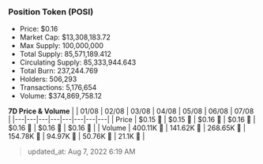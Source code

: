 
  ### Position Token (POSI)
  - Price: $0.16
  - Market Cap: $13,308,183.72
  - Max Supply: 100,000,000
  - Total Supply: 85,571,189.412
  - Circulating Supply: 85,333,944.643
  - Total Burn: 237,244.769
  - Holders: 506,293
  - Transactions: 5,176,654
  - Volume: $374,869,758.12

  **7D Price & Volume**
  | | 01&#x2F;08 | 02&#x2F;08 | 03&#x2F;08 | 04&#x2F;08 | 05&#x2F;08 | 06&#x2F;08 | 07&#x2F;08 |
  |---|---|---|---|---|---|---|---|
  | Price | $0.15 🔻 | $0.15 🚀 | $0.16 🚀 | $0.16 🔻 | $0.16 🚀 | $0.16 🔻 | $0.16 🔻 |
  | Volume | 400.11K 🔻 | 141.62K 🔻 | 268.65K 🚀 | 154.78K 🔻 | 94.97K 🔻 | 50.76K 🔻 | 21.1K 🔻 |

  > updated_at: Aug 7, 2022 6:19 AM
